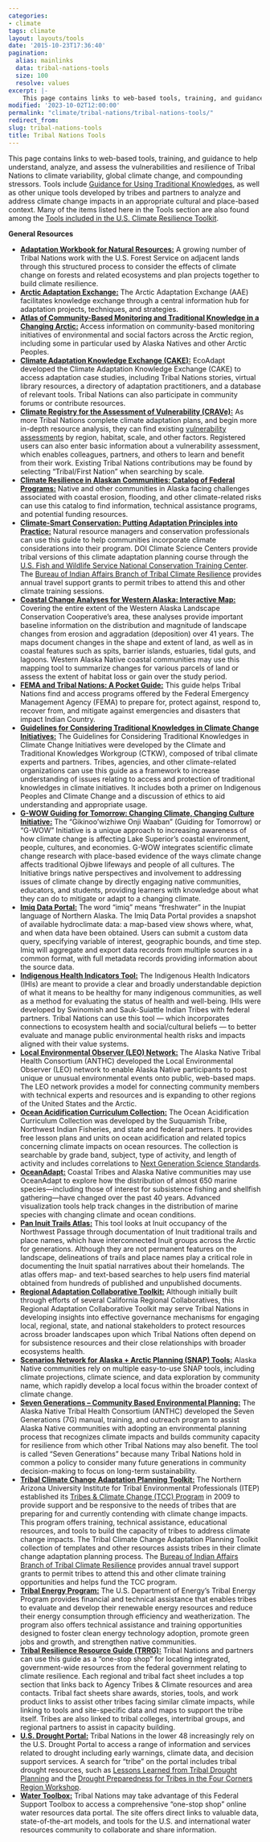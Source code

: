 ```yaml
---
categories:
- climate
tags: climate
layout: layouts/tools
date: '2015-10-23T17:36:40'
pagination:
  alias: mainlinks
  data: tribal-nations-tools
  size: 100
  resolve: values
excerpt: |-
    This page contains links to web-based tools, training, and guidance to help understand, analyze, and assess the vulnerabilities and resilience of Tribal Nations to climate variability, global climate change, and compounding stressors...
modified: '2023-10-02T12:00:00'
permalink: "climate/tribal-nations/tribal-nations-tools/"
redirect_from:
slug: tribal-nations-tools
title: Tribal Nations Tools
---
```


This page contains links to web-based tools, training, and guidance to help understand, analyze, and assess the vulnerabilities and resilience of Tribal Nations to climate variability, global climate change, and compounding stressors. Tools include [Guidance for Using Traditional Knowledges](https://toolkit.climate.gov/tool/guidelines-considering-traditional-knowledges-climate-change-initiatives), as well as other unique tools developed by tribes and partners to analyze and address climate change impacts in an appropriate cultural and place-based context. Many of the items listed here in the Tools section are also found among the [Tools included in the U.S. Climate Resilience Toolkit](https://toolkit.climate.gov/tools?f%5B0%5D=field_parent_topic%3A889).

**General Resources**
*   **[Adaptation Workbook for Natural Resources:](https://toolkit.climate.gov/tool/adaptation-workbook-natural-resources)** A growing number of Tribal Nations work with the U.S. Forest Service on adjacent lands through this structured process to consider the effects of climate change on forests and related ecosystems and plan projects together to build climate resilience.
*   **[Arctic Adaptation Exchange:](https://toolkit.climate.gov/tool/arctic-adaptation-exchange)** The Arctic Adaptation Exchange (AAE) facilitates knowledge exchange through a central information hub for adaptation projects, techniques, and strategies.
*   **[Atlas of Community-Based Monitoring and Traditional Knowledge in a Changing Arctic:](https://toolkit.climate.gov/tool/atlas-community-based-monitoring-and-traditional-knowledge-changing-arctic)** Access information on community-based monitoring initiatives of environmental and social factors across the Arctic region, including some in particular used by Alaska Natives and other Arctic Peoples.
*   **[Climate Adaptation Knowledge Exchange (CAKE):](https://toolkit.climate.gov/tool/climate-adaptation-knowledge-exchange-cake)** EcoAdapt developed the Climate Adaptation Knowledge Exchange (CAKE) to access adaptation case studies, including Tribal Nations stories, virtual library resources, a directory of adaptation practitioners, and a database of relevant tools. Tribal Nations can also participate in community forums or contribute resources.
*   **[Climate Registry for the Assessment of Vulnerability (CRAVe):](https://toolkit.climate.gov/tool/climate-registry-assessment-vulnerability-crave)** As more Tribal Nations complete climate adaptation plans, and begin more in-depth resource analysis, they can find existing [vulnerability assessments](http://www.cakex.org/category/project-tags/crave) by region, habitat, scale, and other factors. Registered users can also enter basic information about a vulnerability assessment, which enables colleagues, partners, and others to learn and benefit from their work. Existing Tribal Nations contributions may be found by selecting “Tribal/First Nation” when searching by scale.
*   **[Climate Resilience in Alaskan Communities: Catalog of Federal Programs:](https://toolkit.climate.gov/tool/climate-resilience-alaskan-communities-catalog-federal-programs)** Native and other communities in Alaska facing challenges associated with coastal erosion, flooding, and other climate-related risks can use this catalog to find information, technical assistance programs, and potential funding resources.
*   **[Climate-Smart Conservation: Putting Adaptation Principles into Practice:](https://toolkit.climate.gov/tool/climate-smart-conservation-putting-adaptation-principles-practice)** Natural resource managers and conservation professionals can use this guide to help communities incorporate climate considerations into their program. DOI Climate Science Centers provide tribal versions of this climate adaptation planning course through the [U.S. Fish and Wildlife Service National Conservation Training Center](https://www.fws.gov/program/national-conservation-training-center). The [Bureau of Indian Affairs Branch of Tribal Climate Resilience](https://www.bia.gov/bia/ots/tcr) provides annual travel support grants to permit tribes to attend this and other climate training sessions.
*   **[Coastal Change Analyses for Western Alaska: Interactive Map:](https://toolkit.climate.gov/tool/coastal-change-analyses-western-alaska-interactive-map)** Covering the entire extent of the Western Alaska Landscape Conservation Cooperative’s area, these analyses provide important baseline information on the distribution and magnitude of landscape changes from erosion and aggradation (deposition) over 41 years. The maps document changes in the shape and extent of land, as well as in coastal features such as spits, barrier islands, estuaries, tidal guts, and lagoons. Western Alaska Native coastal communities may use this mapping tool to summarize changes for various parcels of land or assess the extent of habitat loss or gain over the study period.
*   **[FEMA and Tribal Nations: A Pocket Guide:](https://toolkit.climate.gov/tool/fema-and-tribal-nations-pocket-guide)** This guide helps Tribal Nations find and access programs offered by the Federal Emergency Management Agency (FEMA) to prepare for, protect against, respond to, recover from, and mitigate against emergencies and disasters that impact Indian Country.
*   **[Guidelines for Considering Traditional Knowledges in Climate Change Initiatives:](https://toolkit.climate.gov/tool/guidelines-considering-traditional-knowledges-climate-change-initiatives)** The Guidelines for Considering Traditional Knowledges in Climate Change Initiatives were developed by the Climate and Traditional Knowledges Workgroup (CTKW), composed of tribal climate experts and partners. Tribes, agencies, and other climate-related organizations can use this guide as a framework to increase understanding of issues relating to access and protection of traditional knowledges in climate initiatives. It includes both a primer on Indigenous Peoples and Climate Change and a discussion of ethics to aid understanding and appropriate usage.
*   **[G-WOW Guiding for Tomorrow: Changing Climate, Changing Culture Initiative:](https://toolkit.climate.gov/tool/g-wow-guiding-tomorrow-changing-climate-changing-culture-initiative)** The “Gikinoo’wizhiwe Onji Waaban” (Guiding for Tomorrow) or “G-WOW” Initiative is a unique approach to increasing awareness of how climate change is affecting Lake Superior’s coastal environment, people, cultures, and economies. G-WOW integrates scientific climate change research with place-based evidence of the ways climate change affects traditional Ojibwe lifeways and people of all cultures. The Initiative brings native perspectives and involvement to addressing issues of climate change by directly engaging native communities, educators, and students, providing learners with knowledge about what they can do to mitigate or adapt to a changing climate.
*   **[Imiq Data Portal:](https://toolkit.climate.gov/tool/imiq-data-portal)** The word “imiq” means “freshwater” in the Inupiat language of Northern Alaska. The Imiq Data Portal provides a snapshot of available hydroclimate data: a map-based view shows where, what, and when data have been obtained. Users can submit a custom data query, specifying variable of interest, geographic bounds, and time step. Imiq will aggregate and export data records from multiple sources in a common format, with full metadata records providing information about the source data.
*   **[Indigenous Health Indicators Tool:](https://toolkit.climate.gov/tool/indigenous-health-indicators-tool)** The Indigenous Health Indicators (IHIs) are meant to provide a clear and broadly understandable depiction of what it means to be healthy for many indigenous communities, as well as a method for evaluating the status of health and well-being. IHIs were developed by Swinomish and Sauk-Suiattle Indian Tribes with federal partners. Tribal Nations can use this tool — which incorporates connections to ecosystem health and social/cultural beliefs — to better evaluate and manage public environmental health risks and impacts aligned with their value systems.
*   **[Local Environmental Observer (LEO) Network:](https://toolkit.climate.gov/tool/local-environmental-observer-leo-network)** The Alaska Native Tribal Health Consortium (ANTHC) developed the Local Environmental Observer (LEO) network to enable Alaska Native participants to post unique or unusual environmental events onto public, web-based maps. The LEO network provides a model for connecting community members with technical experts and resources and is expanding to other regions of the United States and the Arctic.
*   **[Ocean Acidification Curriculum Collection:](https://toolkit.climate.gov/tool/ocean-acidification-curriculum-connection)** The Ocean Acidification Curriculum Collection was developed by the Suquamish Tribe, Northwest Indian Fisheries, and state and federal partners. It provides free lesson plans and units on ocean acidification and related topics concerning climate impacts on ocean resources. The collection is searchable by grade band, subject, type of activity, and length of activity and includes correlations to [Next Generation Science Standards](https://www.nextgenscience.org/).
*   **[OceanAdapt:](https://toolkit.climate.gov/tool/oceanadapt)** Coastal Tribes and Alaska Native communities may use OceanAdapt to explore how the distribution of almost 650 marine species—including those of interest for subsistence fishing and shellfish gathering—have changed over the past 40 years. Advanced visualization tools help track changes in the distribution of marine species with changing climate and ocean conditions.
*   **[Pan Inuit Trails Atlas:](https://toolkit.climate.gov/tool/pan-inuit-trails-atlas)** This tool looks at Inuit occupancy of the Northwest Passage through documentation of Inuit traditional trails and place names, which have interconnected Inuit groups across the Arctic for generations. Although they are not permanent features on the landscape, delineations of trails and place names play a critical role in documenting the Inuit spatial narratives about their homelands. The atlas offers map- and text-based searches to help users find material obtained from hundreds of published and unpublished documents.
*   **[Regional Adaptation Collaborative Toolkit:](https://toolkit.climate.gov/tool/regional-adaptation-collaborative-toolkit)** Although initially built through efforts of several California Regional Collaboratives, this Regional Adaptation Collaborative Toolkit may serve Tribal Nations in developing insights into effective governance mechanisms for engaging local, regional, state, and national stakeholders to protect resources across broader landscapes upon which Tribal Nations often depend on for subsistence resources and their close relationships with broader ecosystems health.
*   **[Scenarios Network for Alaska + Arctic Planning (SNAP) Tools:](https://toolkit.climate.gov/tool/scenarios-network-alaska-arctic-planning-snap-tools)** Alaska Native communities rely on multiple easy-to-use SNAP tools, including climate projections, climate science, and data exploration by community name, which rapidly develop a local focus within the broader context of climate change.
*   **[Seven Generations – Community Based Environmental Planning:](https://toolkit.climate.gov/tool/seven-generations%E2%80%94community-based-environmental-planning)** The Alaska Native Tribal Health Consortium (ANTHC) developed the Seven Generations (7G) manual, training, and outreach program to assist Alaska Native communities with adopting an environmental planning process that recognizes climate impacts and builds community capacity for resilience from which other Tribal Nations may also benefit. The tool is called “Seven Generations” because many Tribal Nations hold in common a policy to consider many future generations in community decision-making to focus on long-term sustainability.
*   **[Tribal Climate Change Adaptation Planning Toolkit:](https://toolkit.climate.gov/tool/tribal-climate-change-adaptation-planning-toolkit)** The Northern Arizona University Institute for Tribal Environmental Professionals (ITEP) established its [Tribes & Climate Change (TCC) Program](https://www7.nau.edu/itep/main/tcc/Home/) in 2009 to provide support and be responsive to the needs of tribes that are preparing for and currently contending with climate change impacts. This program offers training, technical assistance, educational resources, and tools to build the capacity of tribes to address climate change impacts. The Tribal Climate Change Adaptation Planning Toolkit collection of templates and other resources assists tribes in their climate change adaptation planning process. The [Bureau of Indian Affairs Branch of Tribal Climate Resilience](https://www.bia.gov/bia/ots/tcr) provides annual travel support grants to permit tribes to attend this and other climate training opportunities and helps fund the TCC program.
*   **[Tribal Energy Program:](https://toolkit.climate.gov/tool/tribal-energy-program)** The U.S. Department of Energy’s Tribal Energy Program provides financial and technical assistance that enables tribes to evaluate and develop their renewable energy resources and reduce their energy consumption through efficiency and weatherization. The program also offers technical assistance and training opportunities designed to foster clean energy technology adoption, promote green jobs and growth, and strengthen native communities.
*   **[Tribal Resilience Resource Guide (TRRG):](https://toolkit.climate.gov/tool/tribal-resilience-resource-guide)** Tribal Nations and partners can use this guide as a “one-stop shop” for locating integrated, government-wide resources from the federal government relating to climate resilience. Each regional and tribal fact sheet includes a top section that links back to Agency Tribes & Climate resources and area contacts. Tribal fact sheets share awards, stories, tools, and work product links to assist other tribes facing similar climate impacts, while linking to tools and site-specific data and maps to support the tribe itself. Tribes are also linked to tribal colleges, intertribal groups, and regional partners to assist in capacity building.
*   **[U.S. Drought Portal:](https://toolkit.climate.gov/tool/us-drought-portal)** Tribal Nations in the lower 48 increasingly rely on the U.S. Drought Portal to access a range of information and services related to drought including early warnings, climate data, and decision support services. A search for “tribe” on the portal includes tribal drought resources, such as [Lessons Learned from Tribal Drought Planning](https://www.drought.gov/documents/extreme-events-workshop-lessons-learned-tribal-drought-planning-knutson) and the [Drought Preparedness for Tribes in the Four Corners Region Workshop](https://www.drought.gov/documents/drought-preparedness-tribes-four-corners-region-workshop-workshop-report).
*   **[Water Toolbox:](https://watertoolbox.us/)** Tribal Nations may take advantage of this Federal Support Toolbox to access a comprehensive “one-stop shop” online water resources data portal. The site offers direct links to valuable data, state-of-the-art models, and tools for the U.S. and international water resources community to collaborate and share information.